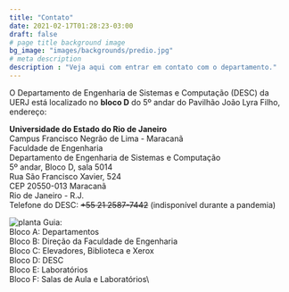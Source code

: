 ```yaml
---
title: "Contato"
date: 2021-02-17T01:28:23-03:00
draft: false
# page title background image
bg_image: "images/backgrounds/predio.jpg"
# meta description
description : "Veja aqui com entrar em contato com o departamento."
---
```

O Departamento de Engenharia de Sistemas e Computação (DESC) da UERJ está localizado no **bloco D** do 5º andar do Pavilhão João Lyra Filho, endereço:

**Universidade do Estado do Rio de Janeiro**  
Campus Francisco Negrão de Lima - Maracanã  
Faculdade de Engenharia  
Departamento de Engenharia de Sistemas e Computação  
5º andar, Bloco D, sala 5014  
Rua São Francisco Xavier, 524  
CEP 20550-013 Maracanã  
Rio de Janeiro - R.J.  
Telefone do DESC: ~~+55 21 2587-7442~~ (indisponível durante a pandemia)

![planta](/images/contact/localiza.gif)
Guia:\
Bloco A: Departamentos\
Bloco B: Direção da Faculdade de Engenharia\
Bloco C: Elevadores, Biblioteca e Xerox\
Bloco D: DESC\
Bloco E: Laboratórios\
Bloco F: Salas de Aula e Laboratórios\
